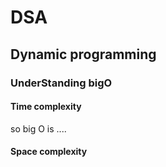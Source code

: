 # DSA
## Dynamic programming
### UnderStanding bigO 
#### Time complexity
so big O is ....
#### Space complexity



